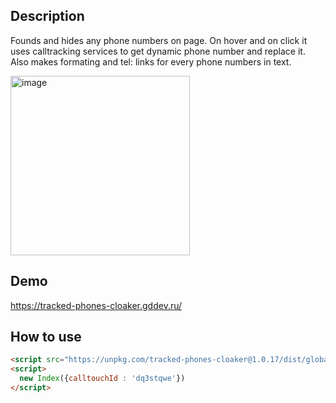## Description

Founds and hides any phone numbers on page.
On hover and on click it uses calltracking services to get dynamic phone number and replace it.
Also makes formating and tel: links for every phone numbers in text.

<img width="287" alt="image" src="https://github.com/Dzorogh/tracked-phones-cloaker/assets/1428839/a7fa08b6-9b6f-4763-90f2-c9c07ed48fbf">

## Demo

https://tracked-phones-cloaker.gddev.ru/ 

## How to use

```html
<script src="https://unpkg.com/tracked-phones-cloaker@1.0.17/dist/global/tracked-phones-cloaker.js"></script>
<script>
  new Index({calltouchId : 'dq3stqwe'})
</script>
```
